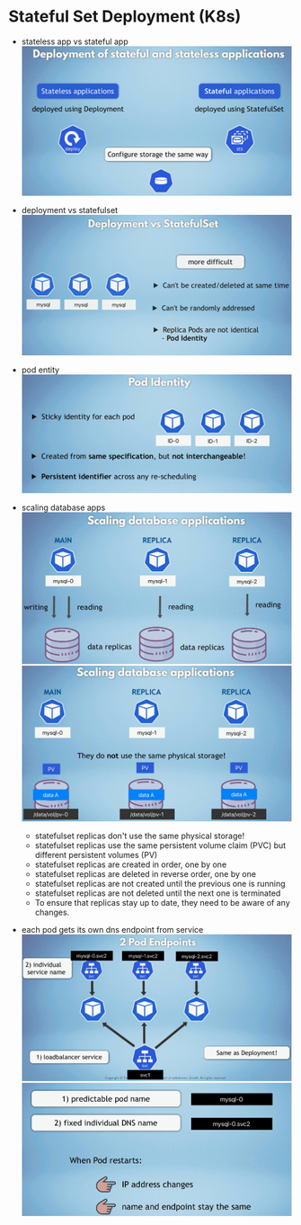 # Stateful Set Deployment (K8s)

- stateless app vs stateful app
  ![alt text](images/stateless-vs-stateful.png)

- deployment vs statefulset
  ![alt text](images/deployment-vs-statefulset.png)

- pod entity
  ![alt text](images/pod-entity.png)

- scaling database apps
  ![alt text](images/scaling-database-1.png)
  ![alt text](images/scaling-database-2.png)

  - statefulset replicas don't use the same physical storage!
  - statefulset replicas use the same persistent volume claim (PVC) but different persistent volumes (PV)
  - statefulset replicas are created in order, one by one
  - statefulset replicas are deleted in reverse order, one by one
  - statefulset replicas are not created until the previous one is running
  - statefulset replicas are not deleted until the next one is terminated
  - To ensure that replicas stay up to date, they need to be aware of any changes.

- each pod gets its own dns endpoint from service
  ![alt text](images/statefulset-service-1.png)
  ![alt text](images/statefulset-service-2.png)
